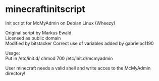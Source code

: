 minecraftinitscript
===================

Init script for McMyAdmin on Debian Linux (Wheezy)

Original script by Markus Ewald  
Licensed as public domain  
Modified by bitstacker
Correct use of variables added by gabrielpc1190

Usage:  
Put in /etc/init.d/
chmod 700 /etc/init.d/mcmyadmin

User minecraft needs a valid shell and write acces to the McMyAdmin directory!
